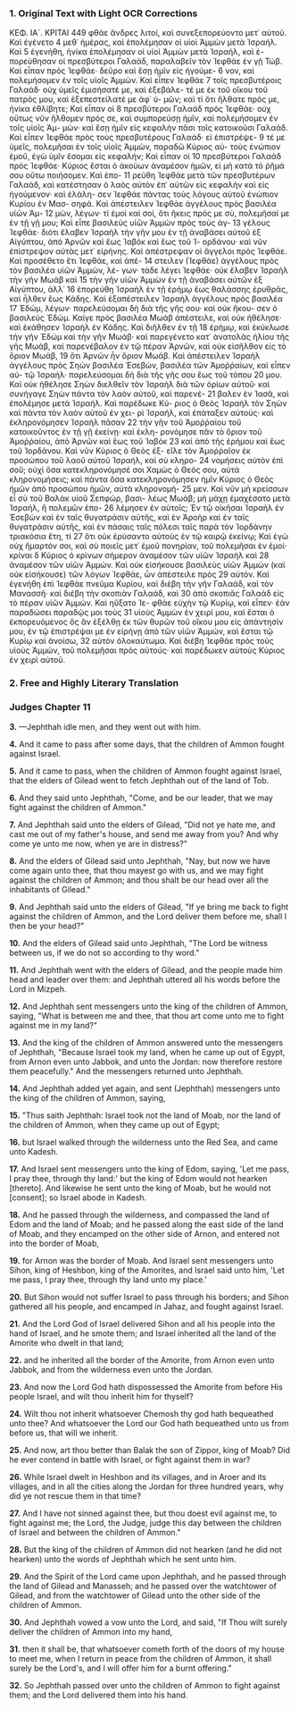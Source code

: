 ### 1. Original Text with Light OCR Corrections

ΚΕΦ. ΙΑ´.                                                                          ΚΡΙΤΑΙ 449
φθάε ἄνδρες λιτοί, καὶ συνεξεπορεύοντο μετ᾿ αὐτοῦ. Καὶ ἐγένετο 4
μεθ᾿ ἡμέρας, καὶ ἐπολέμησαν οἱ υἱοὶ Ἀμμὼν μετὰ Ἰσραήλ. Καὶ 5
ἐγενήθη, ἡνίκα ἐπολέμησαν οἱ υἱοὶ Ἀμμὼν μετὰ Ἰσραήλ, καὶ ἐ-
πορεύθησαν οἱ πρεσβύτεροι Γαλαάδ, παραλαβεῖν τὸν Ἰεφθάε ἐν γῇ
Τώβ. Καὶ εἶπαν πρὸς Ἰεφθάε· δεῦρο καὶ ἔσῃ ἡμῖν εἰς ἡγούμε- 6
νον, καὶ πολεμήσομεν ἐν τοῖς υἱοῖς Ἀμμὼν. Καὶ εἶπεν Ἰεφθάε 7
τοῖς πρεσβυτέροις Γαλαάδ· οὐχ ὑμεῖς ἐμισήσατέ με, καὶ ἐξεβάλε-
τέ με ἐκ τοῦ οἴκου τοῦ πατρός μου, καὶ ἐξεπεστείλατέ με ἀφ᾿ ὑ-
μῶν; καὶ τί ὅτι ἤλθατε πρός με, ἡνίκα ἐθλίβητε; Καὶ εἶπαν οἱ 8
πρεσβύτεροι Γαλαάδ πρὸς Ἰεφθάε· οὐχ οὕτως νῦν ἤλθομεν πρός
σε, καὶ συμπορεύσῃ ἡμῖν, καὶ πολεμήσομεν ἐν τοῖς υἱοῖς Ἀμ-
μὼν· καὶ ἔσῃ ἡμῖν εἰς κεφαλὴν πᾶσι τοῖς κατοικοῦσι Γαλαάδ.
Καὶ εἶπεν Ἰεφθάε πρὸς τοὺς πρεσβυτέρους Γαλαάδ· εἰ ἐπιστρέψε- 9
τέ με ὑμεῖς, πολεμῆσαι ἐν τοῖς υἱοῖς Ἀμμὼν, παραδῶ Κύριος αὐ-
τοὺς ἐνώπιον ἐμοῦ, ἐγὼ ὑμῖν ἔσομαι εἰς κεφαλήν; Καὶ εἶπαν οἱ 10
πρεσβύτεροι Γαλαάδ πρὸς Ἰεφθάε· Κύριος ἔσται ὁ ἀκούων ἀναμέσον
ἡμῶν, εἰ μὴ κατὰ τὸ ῥῆμά σου οὕτω ποιήσομεν. Καὶ ἐπο- 11
ρεύθη Ἰεφθάε μετὰ τῶν πρεσβυτέρων Γαλαάδ, καὶ κατέστησαν ὁ
λαὸς αὐτὸν ἐπ᾿ αὐτῶν εἰς κεφαλὴν καὶ εἰς ἡγούμενον· καὶ ἐλάλη-
σεν Ἰεφθάε πάντας τοὺς λόγους αὐτοῦ ἐνώπιον Κυρίου ἐν Μασ-
σηφά. Καὶ ἀπέστειλεν Ἰεφθάε ἀγγέλους πρὸς βασιλέα υἱῶν Ἀμ- 12
μὼν, λέγων· τί ἐμοὶ καὶ σοί, ὅτι ἥκεις πρός με σὺ, πολεμῆσαί
με ἐν τῇ γῇ μου; Καὶ εἶπε βασιλεὺς υἱῶν Ἀμμὼν πρὸς τοὺς ἀγ- 13
γέλους Ἰεφθάε· διότι ἔλαβεν Ἰσραὴλ τὴν γῆν μου ἐν τῇ ἀναβάσει
αὐτοῦ ἐξ Αἰγύπτου, ἀπὸ Ἀρνῶν καὶ ἕως Ἰαβὸκ καὶ ἕως τοῦ Ἰ-
ορδάνου· καὶ νῦν ἐπίστρεψον αὐτὰς μετ᾿ εἰρήνης. Καὶ ἀπέστρεψαν
οἱ ἄγγελοι πρὸς Ἰεφθάε. Καὶ προσέθετο ἔτι Ἰεφθάε, καὶ ἀπέ- 14
στειλεν (Ἰεφθάε) ἀγγέλους πρὸς τὸν βασιλέα υἱῶν Ἀμμὼν, λέ-
γων· τάδε λέγει Ἰεφθάε· οὐκ ἔλαβεν Ἰσραὴλ τὴν γῆν Μωάβ καὶ 15
τὴν γῆν υἱῶν Ἀμμὼν ἐν τῇ ἀναβάσει αὐτῶν ἐξ Αἰγύπτου, ἀλλ᾿ 16
ἐπορεύθη Ἰσραὴλ ἐν τῇ ἐρήμῳ ἕως θαλάσσης ἐρυθρᾶς, καὶ ἦλθεν
ἕως Κάδης. Καὶ ἐξαπέστειλεν Ἰσραὴλ ἀγγέλους πρὸς βασιλέα 17
Ἐδώμ, λέγων· παρελεύσομαι δὴ διὰ τῆς γῆς σου· καὶ οὐκ ἤκου-
σεν ὁ βασιλεὺς Ἐδώμ. Καίγε πρὸς βασιλέα Μωάβ ἀπέστειλε, καὶ
οὐκ ἠθέλησε· καὶ ἐκάθησεν Ἰσραὴλ ἐν Κάδης. Καὶ διῆλθεν ἐν τῇ 18
ἐρήμῳ, καὶ ἐκύκλωσε τὴν γῆν Ἐδώμ καὶ τὴν γῆν Μωάβ· καὶ παρεγένετο
κατ᾿ ἀνατολὰς ἡλίου τῆς γῆς Μωάβ, καὶ παρενέβαλον ἐν τῷ πέραν Ἀρνῶν, καὶ οὐκ εἰσῆλθον εἰς τὸ ὅριον Μωάβ,
19 ὅτι Ἀρνῶν ἦν ὅριον Μωάβ. Καὶ ἀπέστειλεν Ἰσραὴλ ἀγγέλους πρὸς
    Σηὼν βασιλέα Ἑσεβών, βασιλέα τῶν Ἀμοῤῥαίων, καὶ εἶπεν αὐ-
    τῷ Ἰσραήλ· παρελεύσομαι δὴ διὰ τῆς γῆς σου ἕως τοῦ τόπου
20 μου. Καὶ οὐκ ἠθέλησε Σηὼν διελθεῖν τὸν Ἰσραὴλ διὰ τῶν ὁρίων
    αὐτοῦ· καὶ συνήγαγε Σηὼν πάντα τὸν λαὸν αὐτοῦ, καὶ παρενέ-
21 βαλεν ἐν Ἰασᾶ, καὶ ἐπολέμησε μετὰ Ἰσραήλ. Καὶ παρέδωκε Κύ-
    ριος ὁ Θεὸς Ἰσραὴλ τὸν Σηὼν καὶ πάντα τὸν λαὸν αὐτοῦ ἐν χει-
    ρὶ Ἰσραήλ, καὶ ἐπάταξεν αὐτούς· καὶ ἐκληρονόμησεν Ἰσραὴλ πᾶσαν
22 τὴν γῆν τοῦ Ἀμοῤῥαίου τοῦ κατοικοῦντος ἐν τῇ γῇ ἐκείνῃ· καὶ ἐκλη-
    ρονόμησε πᾶν τὸ ὅριον τοῦ Ἀμοῤῥαίου, ἀπὸ Ἀρνῶν καὶ ἕως τοῦ Ἰαβὸκ
23 καὶ ἀπὸ τῆς ἐρήμου καὶ ἕως τοῦ Ἰορδάνου. Καὶ νῦν Κύριος ὁ Θεὸς ἐξ-
    εῖλε τὸν Ἀμοῤῥαῖον ἐκ προσώπου τοῦ λαοῦ αὐτοῦ Ἰσραήλ, καὶ σὺ κληρο-
24 νομήσεις αὐτὸν ἐπὶ σοῦ; οὐχὶ ὅσα κατεκληρονόμησέ σοι Χαμὼς ὁ
    Θεός σου, αὐτὰ κληρονομήσεις; καὶ πάντα ὅσα κατεκληρονόμησεν
    ἡμῖν Κύριος ὁ Θεὸς ἡμῶν ἀπὸ προσώπου ἡμῶν, αὐτὰ κληρονομή-
25 μεν. Καὶ νῦν μὴ κρείσσων εἶ σὺ τοῦ Βαλὰκ υἱοῦ Σεπφώρ, βασι-
    λέως Μωάβ; μὴ μάχῃ ἐμαχέσατο μετὰ Ἰσραήλ, ἢ πολεμῶν ἐπο-
26 λέμησεν ἐν αὐτοῖς; Ἐν τῷ οἰκῆσαι Ἰσραὴλ ἐν Ἑσεβὼν καὶ ἐν ταῖς
    θυγατράσιν αὐτῆς, καὶ ἐν Ἀροὴρ καὶ ἐν ταῖς θυγατράσιν αὐτῆς, καὶ
    ἐν πάσαις ταῖς πόλεσι ταῖς παρὰ τὸν Ἰορδάνην τριακόσια ἔτη, τί
27 ὅτι οὐκ ἐρύσαντο αὐτοὺς ἐν τῷ καιρῷ ἐκείνῳ; Καὶ ἐγὼ οὐχ ἥμαρτόν
    σοι, καὶ σὺ ποιεῖς μετ᾿ ἐμοῦ πονηρίαν, τοῦ πολεμῆσαι ἐν ἐμοί·
    κρίναι δ Κύριος ὁ κρίνων σήμερον ἀναμέσον τῶν υἱῶν Ἰσραὴλ καὶ
28 ἀναμέσον τῶν υἱῶν Ἀμμών. Καὶ οὐκ εἰσήκουσε βασιλεὺς υἱῶν
    Ἀμμὼν (καὶ οὐκ εἰσήκουσε) τῶν λόγων Ἰεφθάε, ὧν ἀπέστειλε πρὸς
29 αὐτόν. Καὶ ἐγενήθη ἐπὶ Ἰεφθάε πνεῦμα Κυρίου, καὶ διέβη τὴν γῆν
    Γαλαάδ, καὶ τὸν Μανασσῆ· καὶ διέβη τὴν σκοπιὰν Γαλαάδ, καὶ
30 ἀπὸ σκοπιᾶς Γαλαὰδ εἰς τὸ πέραν υἱῶν Ἀμμών. Καὶ ηὔξατο Ἰε-
    φθάε εὐχὴν τῷ Κυρίῳ, καὶ εἶπεν· ἐὰν παραδώσει παραδῷς μοι τοὺς
31 υἱοὺς Ἀμμὼν ἐν χειρί μου, καὶ ἔσται ὁ ἐκπορευόμενος ὃς ἂν ἐξέλθῃ
    ἐκ τῶν θυρῶν τοῦ οἴκου μου εἰς ἀπάντησίν μου, ἐν τῷ ἐπιστρέψαι
    με ἐν εἰρήνῃ ἀπὸ τῶν υἱῶν Ἀμμών, καὶ ἔσται τῷ Κυρίῳ καὶ ἀνοίσω,
32 αὐτὸν ὁλοκαύτωμα. Καὶ διέβη Ἰεφθάε πρὸς τοὺς υἱοὺς Ἀμμών, τοῦ
    πολεμῆσαι πρὸς αὐτούς· καὶ παρέδωκεν αὐτοὺς Κύριος ἐν χειρὶ αὐτοῦ.

### 2. Free and Highly Literary Translation

### Judges Chapter 11

**3.** —Jephthah idle men, and they went out with him.

**4.** And it came to pass after some days, that the children of Ammon fought against Israel.

**5.** And it came to pass, when the children of Ammon fought against Israel, that the elders of Gilead went to fetch Jephthah out of the land of Tob.

**6.** And they said unto Jephthah, "Come, and be our leader, that we may fight against the children of Ammon."

**7.** And Jephthah said unto the elders of Gilead, "Did not ye hate me, and cast me out of my father's house, and send me away from you? And why come ye unto me now, when ye are in distress?"

**8.** And the elders of Gilead said unto Jephthah, "Nay, but now we have come again unto thee, that thou mayest go with us, and we may fight against the children of Ammon; and thou shalt be our head over all the inhabitants of Gilead."

**9.** And Jephthah said unto the elders of Gilead, "If ye bring me back to fight against the children of Ammon, and the Lord deliver them before me, shall I then be your head?"

**10.** And the elders of Gilead said unto Jephthah, "The Lord be witness between us, if we do not so according to thy word."

**11.** And Jephthah went with the elders of Gilead, and the people made him head and leader over them: and Jephthah uttered all his words before the Lord in Mizpeh.

**12.** And Jephthah sent messengers unto the king of the children of Ammon, saying, "What is between me and thee, that thou art come unto me to fight against me in my land?"

**13.** And the king of the children of Ammon answered unto the messengers of Jephthah, "Because Israel took my land, when he came up out of Egypt, from Arnon even unto Jabbok, and unto the Jordan: now therefore restore them peacefully." And the messengers returned unto Jephthah.

**14.** And Jephthah added yet again, and sent (Jephthah) messengers unto the king of the children of Ammon, saying,

**15.** "Thus saith Jephthah: Israel took not the land of Moab, nor the land of the children of Ammon, when they came up out of Egypt;

**16.** but Israel walked through the wilderness unto the Red Sea, and came unto Kadesh.

**17.** And Israel sent messengers unto the king of Edom, saying, 'Let me pass, I pray thee, through thy land:' but the king of Edom would not hearken [thereto]. And likewise he sent unto the king of Moab, but he would not [consent]; so Israel abode in Kadesh.

**18.** And he passed through the wilderness, and compassed the land of Edom and the land of Moab; and he passed along the east side of the land of Moab, and they encamped on the other side of Arnon, and entered not into the border of Moab,

**19.** for Arnon was the border of Moab. And Israel sent messengers unto Sihon, king of Heshbon, king of the Amorites, and Israel said unto him, 'Let me pass, I pray thee, through thy land unto my place.'

**20.** But Sihon would not suffer Israel to pass through his borders; and Sihon gathered all his people, and encamped in Jahaz, and fought against Israel.

**21.** And the Lord God of Israel delivered Sihon and all his people into the hand of Israel, and he smote them; and Israel inherited all the land of the Amorite who dwelt in that land;

**22.** and he inherited all the border of the Amorite, from Arnon even unto Jabbok, and from the wilderness even unto the Jordan.

**23.** And now the Lord God hath dispossessed the Amorite from before His people Israel, and wilt thou inherit him for thyself?

**24.** Wilt thou not inherit whatsoever Chemosh thy god hath bequeathed unto thee? And whatsoever the Lord our God hath bequeathed unto us from before us, that will we inherit.

**25.** And now, art thou better than Balak the son of Zippor, king of Moab? Did he ever contend in battle with Israel, or fight against them in war?

**26.** While Israel dwelt in Heshbon and its villages, and in Aroer and its villages, and in all the cities along the Jordan for three hundred years, why did ye not rescue them in that time?

**27.** And I have not sinned against thee, but thou doest evil against me, to fight against me; the Lord, the Judge, judge this day between the children of Israel and between the children of Ammon."

**28.** But the king of the children of Ammon did not hearken (and he did not hearken) unto the words of Jephthah which he sent unto him.

**29.** And the Spirit of the Lord came upon Jephthah, and he passed through the land of Gilead and Manasseh; and he passed over the watchtower of Gilead, and from the watchtower of Gilead unto the other side of the children of Ammon.

**30.** And Jephthah vowed a vow unto the Lord, and said, "If Thou wilt surely deliver the children of Ammon into my hand,

**31.** then it shall be, that whatsoever cometh forth of the doors of my house to meet me, when I return in peace from the children of Ammon, it shall surely be the Lord's, and I will offer him for a burnt offering."

**32.** So Jephthah passed over unto the children of Ammon to fight against them; and the Lord delivered them into his hand.